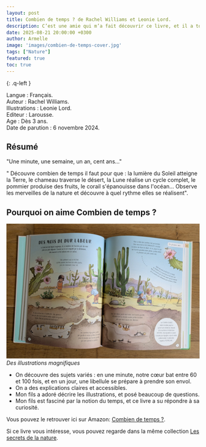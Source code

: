 ```yaml
---
layout: post
title: Combien de temps ? de Rachel Williams et Leonie Lord.
description: C’est une amie qui m’a fait découvrir ce livre, et il a tout de suite captivé mon fils, toujours curieux de savoir à quelle heure le soleil se couche et combien de temps les choses durent.
date: 2025-08-21 20:00:00 +0300
author: Armelle
image: 'images/combien-de-temps-cover.jpg'
tags: ["Nature"]
featured: true
toc: true
---
```


{: .q-left }

Langue : Français.   
Auteur : Rachel Williams.  
Illustrations : Leonie Lord.                    
Editeur : Larousse.              
Age : Dès 3 ans.                             
Date de parution : 6 novembre 2024.        

## Résumé

"Une minute, une semaine, un an, cent ans..."

" Découvre combien de temps il faut pour que : la lumière du Soleil atteigne la Terre, le chameau traverse le désert, la Lune réalise un cycle complet, le pommier produise des fruits, le corail s'épanouisse dans l'océan... Observe les merveilles de la nature et découvre à quel rythme elles se réalisent".

## Pourquoi on aime Combien de temps ?

![Des illustrations magnifiques](images/combien-de-temps-int.jpg)
*Des illustrations magnifiques*
- On découvre des sujets variés : en une minute, notre cœur bat entre 60 et 100 fois, et en un jour, une libellule se prépare à prendre son envol.
- On a des explications claires et accessibles.
- Mon fils a adoré décrire les illustrations, et posé beaucoup de questions.
- Mon fils est fasciné par la notion du temps, et ce livre a su répondre à sa curiosité.

Vous pouvez le retrouver ici sur Amazon: [Combien de temps ?](https://amzn.to/3VmzX8x).

Si ce livre vous intéresse, vous pouvez regarde dans la même collection [Les secrets de la nature](https://ludichou.com/les-secrets-de-la-nature).



